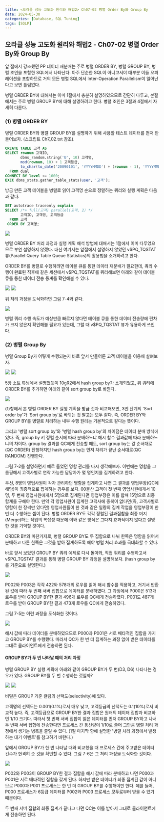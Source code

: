 ```yaml
---
title: <오라클 성능 고도화 원리와 해법2> Ch07-02 병렬 Order By와 Group By
date: 2024-05-30
categories: [Database, SQL Tuning]
tags: [SQLP]
---
```


## 오라클 성능 고도화 원리와 해법2 - Ch07-02 병렬 Order By와 Group By

앞 절에서 강조했던 PP 데이터 재분배는 주로 병렬 ORDER BY, 병렬 GROUP BY, 병렬 조인을 포함한 SQL에서 나타난다. 아주 단순한 SQL이 아니고서야 대부분 이들 오퍼레이션을 포함하므로 거의 모든 병렬 SQL에서 Inter-Operation Parallelism이 일어난다고 보면 틀림없다.

병렬 ORDER BY에 대해서는 이미 1절에서 충분히 설명하였으므로 간단히 다루고, 본절에서는 주로 병렬 GROUP BY에 대해 설명하려고 한다. 병렬 조인은 3절과 4절에서 자세히 다룬다.

### (1) 병렬 ORDER BY

병렬 ORDER BY와 병렬 GROUP BY를 설명하기 위해 사용할 테스트 데이터를 먼저 만들어보자. (스크립트 Ch7_02.txt 참조).

```sql
CREATE TABLE 고객 AS
SELECT rownum 고객ID,
       dbms_random.string('U', 10) 고객명,
       mod(rownum, 10) + 1 고객등급,
       to_char(to_date('20090101', 'YYYYMMDD') + (rownum - 1), 'YYYYMMDD') 가입일
  FROM dual
CONNECT BY level <= 1000;
EXEC dbms_stats.gather_table_stats(user, '고객');
```

방금 만든 고객 테이블을 병렬로 읽어 고객명 순으로 정렬하는 쿼리와 실행 계획은 다음과 같다.

```sql
SET autotrace traceonly explain
SELECT /*+ full(고객) parallel(고객, 2) */
       고객ID, 고객명, 고객등급
  FROM 고객
 ORDER BY 고객명;
```

![](/assets/images/sqlp/sqlp2-07-02-1-EP1.png)

병렬 ORDER BY 처리 과정과 실행 계획 해석 방법에 대해서는 1절에서 이미 다루었으므로 부연 설명하지 않겠다. 대신 여기서는 앞절에서 설명하지 않았던 v$PQ_TQSTAT 뷰(Parallel Query Table Queue Statistics)의 활용법을 소개하려고 한다.

ORDER BY를 병렬로 수행하려면 테이블 큐를 통한 데이터 재분배가 필요한데, 쿼리 수행이 완료된 직후에 같은 세션에서 v$PQ_TQSTAT를 쿼리해보면 아래와 같이 테이블 큐를 통한 데이터 전송 통계를 확인해볼 수 있다.

![](/assets/images/sqlp/sqlp2-07-02-1-sql1-1.png)
![](/assets/images/sqlp/sqlp2-07-02-1-sql1-2.png)

위 처리 과정을 도식화하면 그림 7-4와 같다.

![](/assets/images/sqlp/sqlp2-07-02-1-img7-4.png)

병렬 쿼리 수행 속도가 예상만큼 빠르지 않다면 테이블 큐를 통한 데이터 전송량에 편차가 크지 않은지 확인해볼 필요가 있는데, 그럴 때 v$PQ_TQSTAT 뷰가 유용하게 쓰인다.

### (2) 병렬 Group By

병렬 Group By가 어떻게 수행되는지 바로 앞서 만들어둔 고객 테이블을 이용해 살펴보자.

![](/assets/images/sqlp/sqlp2-07-02-2-%20EP1-1.png)
![](/assets/images/sqlp/sqlp2-07-02-2-EP1-2.png)

5장 소트 튜닝에서 설명했듯이 10gR2에서 hash group by가 소개되었고, 위 쿼리에 ORDER BY를 추가하면 아래와 같이 sort group by로 바뀐다.

![](/assets/images/sqlp/sqlp2-07-02-2-EP2.png)

(1)항에서 본 병렬 ORDER BY 실행 계획을 방금 것과 비교해보면, 3번 단계의 'Sort order by'가 'Sort group by'로 바뀌는 것 말고는 모두 같다. 즉, ORDER BY와 GROUP BY를 병렬로 처리하는 내부 수행 원리는 기본적으로 같다는 뜻이다.

그리고 '병렬 sort group by'와 '병렬 hash group by'의 차이점은 데이터 분배 방식에 있다. 즉, group by 키 정렬 순서에 따라 분배하느냐 해시 함수 결과값에 따라 분배하느냐의 차이다. group by 결과를 QC에게 전송할 때도, sort group by는 값 순서대로(QC ORDER) 진행하지만 hash group by는 먼저 처리가 끝난 순서대로(QC RANDOM) 진행한다.

그림 7-2를 설명하면서 예로 들었던 명함 관리를 다시 생각해보자. 이번에는 명함을 그룹핑해서 고객사별로 연락 가능한 담당자가 몇 명인지를 집계하려고 한다.

우선, 8명의 영업사원이 각자 관리하던 명함을 집계하고 나면 그 결과를 영업부장(QC에 해당)이 최종적으로 집계하는 경우를 보자. 00물산 고객이 첫 번째 영업사원에게서 10명, 두 번째 영업사원에게서 5명으로 집계된다면 영업부장은 이를 합쳐 15명으로 최종 합계를 구해야 한다. 만약 각 영업사원이 집계한 고객사에 중복이 없다면(즉, 고객사별로 명함이 한 장씩만 있다면) 영업사원들이 한 것과 같은 일량의 집계 작업을 영업부장이 한 번 더 수행하는 셈이 된다. 병렬 ORDER BY도 각각 정렬된 결과집합을 최종 머지(Merge)하는 작업의 복잡성 때문에 이와 같은 방식은 그다지 효과적이지 않다고 설명한 것을 기억할 것이다.

ORDER BY와 마찬가지로, 병렬 GROUP BY도 두 집합으로 나눠 한쪽은 명함을 읽어서 분배하고 다른 한쪽은 그것을 받아 집계하도록 해야 병렬 처리 효과를 극대화할 수 있다.

바로 앞서 보았던 GROUP BY 쿼리 예제로 다시 돌아와, 직접 쿼리를 수행하고서 v$PQ_TQSTAT 결과를 통해 병렬 GROUP BY 과정을 설명해보자. (hash group by를 기준으로 설명한다.)

![](/assets/images/sqlp/sqlp2-07-02-2-EP3.png)

P002와 P003은 각각 422와 578개의 로우를 읽어 해시 함수를 적용하고, 거기서 반환된 값에 따라 두 번째 서버 집합으로 데이터를 분배하였다. 그 과정에서 P000은 513개 로우를 받아 GROUP BY한 결과 496개 로우를 QC에게 전송하였다. P001도 487개 로우를 받아 GROUP BY한 결과 473개 로우를 QC에게 전송하였다.

그림 7-5는 이런 과정을 도식화한 것이다.

![](/assets/images/sqlp/sqlp2-07-02-2-img7-5.png)

해시 값에 따라 데이터를 분배하였으므로 P000과 P001은 서로 배타적인 집합을 가지고 GROUP BY를 수행했다. 따라서 QC가 한 번 더 집계하는 과정 없이 받은 데이터를 그대로 클라이언트에게 전송하면 된다.

#### GROUP BY가 두 번 나타날 때의 처리 과정

병렬 GROUP BY 실행 계획에 아래와 같이 GROUP BY가 두 번(D3, D6) 나타나는 경우가 있다. GROUP BY를 두 번 수행하는 것일까?

![](/assets/images/sqlp/sqlp2-07-02-2-EP4-1.png)
![](/assets/images/sqlp/sqlp2-07-02-2-EP4-2.png)

비밀은 GROUP 기준 컬럼의 선택도(selectivity)에 있다.

고객명의 선택도는 0.001(0.1%)로서 매우 낮고, 고객등급의 선택도는 0.1(10%)로서 비교적 높다. 즉, 고객등급으로 GROUP BY한 결과 집합은 원래의 데이터 집합과 비교하면 1/10 크기다. 따라서 첫 번째 서버 집합이 읽은 데이터를 먼저 GROUP BY하고 나서 두 번째 서버 집합에 전송한다면 프로세스 간 통신량이 1/10로 줄어 그만큼 병렬 처리 과정에서 생기는 병목을 줄일 수 있다. (1절 마지막 항에 설명한 '병렬 처리 과정에서 발생하는 대기 이벤트'를 참고하기 바란다.)

앞에서 GROUP BY가 한 번 나타날 때와 비교했을 때 프로세스 간에 주고받은 데이터 건수가 현격히 준 것을 확인할 수 있다. 그림 7-6은 그 처리 과정을 도식화한 것이다.

![](/assets/images/sqlp/sqlp2-07-02-2-img7-6.png)

P002와 P003이 GROUP BY한 결과 집합을 해시 값에 따라 분배하고 나면 P000과 P001은 서로 배타적인 집합을 갖게 된다. 하지만 받은 데이터가 최종 집계된 값이 아니므로 P000과 P001 프로세스는 한 번 더 GROUP BY를 수행해야만 한다. 예를 들어, P000 프로세스가 6등급 데이터를 P002와 P003 프로세스 모두로부터 받을 수 있기 때문이다.

두 번째 서버 집합의 최종 집계가 끝나고 나면 QC는 이를 받아서 그대로 클라이언트에게 전송하면 된다.

